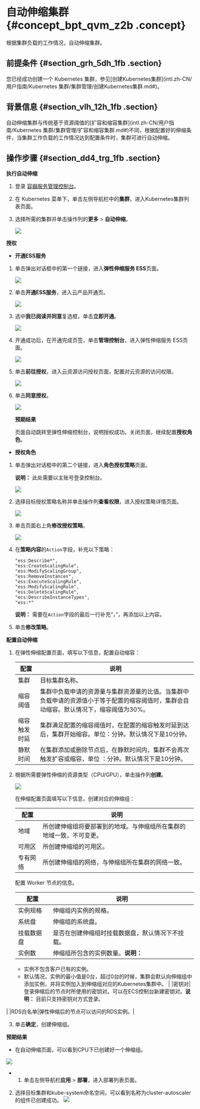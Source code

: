 # 自动伸缩集群 {#concept_bpt_qvm_z2b .concept}

根据集群负载的工作情况，自动伸缩集群。

## 前提条件 {#section_grh_5dh_1fb .section}

您已经成功创建一个 Kubernetes 集群，参见[创建Kubernetes集群](intl.zh-CN/用户指南/Kubernetes 集群/集群管理/创建Kubernetes集群.md#)。

## 背景信息 {#section_vlh_12h_1fb .section}

自动伸缩集群与传统基于资源阈值的[扩容和缩容集群](intl.zh-CN/用户指南/Kubernetes 集群/集群管理/扩容和缩容集群.md#)不同，根据配置好的伸缩条件，当集群工作负载的工作情况达到配置条件时，集群可进行自动伸缩。

## 操作步骤 {#section_dd4_trg_1fb .section}

**执行自动伸缩**

1.  登录 [容器服务管理控制台](https://cs.console.aliyun.com)。
2.  在 Kubernetes 菜单下，单击左侧导航栏中的**集群**，进入Kubernetes集群列表页面。
3.  选择所需的集群并单击操作列的**更多** \> **自动伸缩**。

    ![](http://static-aliyun-doc.oss-cn-hangzhou.aliyuncs.com/assets/img/19071/153628383611191_zh-CN.png)


**授权**

-   **开通ESS服务**

1.  单击弹出对话框中的第一个链接，进入**弹性伸缩服务 ESS**页面。

    ![](http://static-aliyun-doc.oss-cn-hangzhou.aliyuncs.com/assets/img/19071/153628383611211_zh-CN.png)

2.  单击**开通ESS服务**，进入云产品开通页。

    ![](http://static-aliyun-doc.oss-cn-hangzhou.aliyuncs.com/assets/img/19071/153628383611263_zh-CN.png)

3.  选中**我已阅读并同意**复选框，单击**立即开通**。

    ![](http://static-aliyun-doc.oss-cn-hangzhou.aliyuncs.com/assets/img/19071/153628383611264_zh-CN.png)

4.  开通成功后，在开通完成页签，单击**管理控制台**，进入弹性伸缩服务 ESS页面。

    ![](http://static-aliyun-doc.oss-cn-hangzhou.aliyuncs.com/assets/img/19071/153628383611265_zh-CN.png) 

5.  单击**前往授权**，进入云资源访问授权页面，配置对云资源的访问权限。

    ![](http://static-aliyun-doc.oss-cn-hangzhou.aliyuncs.com/assets/img/19071/153628383611266_zh-CN.png)

6.  单击**同意授权**。

    ![](http://static-aliyun-doc.oss-cn-hangzhou.aliyuncs.com/assets/img/19071/153628383711267_zh-CN.png)

    **预期结果**

    页面自动跳转至弹性伸缩控制台，说明授权成功。关闭页面，继续配置**授权角色**。

-   **授权角色**

1.  单击弹出对话框中的第二个链接，进入**角色授权策略**页面。

    **说明：** 此处需要以主账号登录控制台。

    ![](http://static-aliyun-doc.oss-cn-hangzhou.aliyuncs.com/assets/img/19071/153628383711261_zh-CN.png)

2.  选择目标授权策略名称并单击操作列**查看权限**，进入授权策略详情页面。

    ![](http://static-aliyun-doc.oss-cn-hangzhou.aliyuncs.com/assets/img/19071/153628383711193_zh-CN.png)

3.  单击页面右上角**修改授权策略**。

    ![](http://static-aliyun-doc.oss-cn-hangzhou.aliyuncs.com/assets/img/19071/153628383711195_zh-CN.png) 

4.  在**策略内容**的`Action`字段，补充以下策略：

    ```
    "ess:Describe*",
    "ess:CreateScalingRule",
    "ess:ModifyScalingGroup",
    "ess:RemoveInstances",
    "ess:ExecuteScalingRule",
    "ess:ModifyScalingRule",
    "ess:DeleteScalingRule",
    "ecs:DescribeInstanceTypes",
    "ess:*"
    ```

    **说明：** 需要在`Action`字段的最后一行补充“，”，再添加以上内容。

5.  单击**修改策略**。

**配置自动伸缩**

1.  在弹性伸缩配置页面，填写以下信息，配置自动缩容：

    |配置|说明|
    |--|--|
    |集群|目标集群名称。|
    |缩容阈值|集群中负载申请的资源量与集群资源量的比值。当集群中负载申请的资源值小于等于配置的缩容阈值时，集群会自动缩容。默认情况下，缩容阈值为30%。|
    |缩容触发时延|集群满足配置的缩容阈值时，在配置的缩容触发时延到达后，集群开始缩容。单位：分钟。默认情况下是10分钟。|
    |静默时间|在集群添加或删除节点后，在静默时间内，集群不会再次触发扩容或缩容，单位 ：分钟。默认情况下是10分钟。|

2.  根据所需要弹性伸缩的资源类型（CPU/GPU），单击操作列**创建**。

    ![](http://static-aliyun-doc.oss-cn-hangzhou.aliyuncs.com/assets/img/19071/153628383711210_zh-CN.png)

    在伸缩配置页面填写以下信息，创建对应的伸缩组：

    |配置|说明|
    |--|--|
    |地域|所创建伸缩组将要部署到的地域。与伸缩组所在集群的地域一致，不可变更。|
    |可用区|所创建伸缩组的可用区。|
    |专有网络|所创建伸缩组的网络，与伸缩组所在集群的网络一致。|

    配置 Worker 节点的信息。

    |配置|说明|
    |--|--|
    |实例规格|伸缩组内实例的规格。|
    |系统盘|伸缩组的系统盘。|
    |挂载数据盘|是否在创建伸缩组时挂载数据盘，默认情况下不挂载。|
    |实例数|伸缩组所包含的实例数量。**说明：** 

    -   实例不包含客户已有的实例。
    -   默认情况，实例的最小值是0台，超过0台的时候，集群会默认向伸缩组中添加实例，并将实例加入到伸缩组对应的Kubernetes集群中。
|
    |密钥对|登录伸缩后的节点时所使用的密钥对。可以在ECS控制台新建密钥对。**说明：** 目前只支持密钥对方式登录。

|
    |RDS白名单|弹性伸缩后的节点可以访问的RDS实例。|

3.  单击**确定**，创建伸缩组。

**预期结果**

-   在自动伸缩页面，可以看到CPU下已创建好一个伸缩组。

![](http://static-aliyun-doc.oss-cn-hangzhou.aliyuncs.com/assets/img/19071/153628383811273_zh-CN.png) 

-   1.  单击左侧导航栏**应用** \> **部署**，进入部署列表页面。
2.  选择目标集群和kube-system命名空间，可以看到名称为cluster-autoscaler的组件已创建成功。
    ![](http://static-aliyun-doc.oss-cn-hangzhou.aliyuncs.com/assets/img/19071/153628383811276_zh-CN.png)


